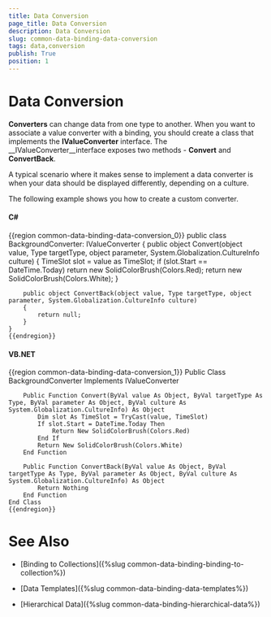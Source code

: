 ```yaml
---
title: Data Conversion
page_title: Data Conversion
description: Data Conversion
slug: common-data-binding-data-conversion
tags: data,conversion
publish: True
position: 1
---
```


# Data Conversion



__Converters__ can change data from one type to another. When you want to associate a value converter with a binding, you should create a class that implements the __IValueConverter__ interface. The __IValueConverter__interface exposes two methods - __Convert__ and __ConvertBack__.

A typical scenario where it makes sense to implement a data converter is when your data should be displayed differently, depending on a culture.

The following example shows you how to create a custom converter.

#### __C#__

{{region common-data-binding-data-conversion_0}}
	public class BackgroundConverter: IValueConverter
	{
	    public object Convert(object value, Type targetType, object parameter, System.Globalization.CultureInfo culture)
	    {
	        TimeSlot slot = value as TimeSlot;
	        if (slot.Start == DateTime.Today)
	            return  new SolidColorBrush(Colors.Red);
	        return  new SolidColorBrush(Colors.White);
	    }
	
	    public object ConvertBack(object value, Type targetType, object parameter, System.Globalization.CultureInfo culture)
	    {
	        return null;
	    }
	}
	{{endregion}}



#### __VB.NET__

{{region common-data-binding-data-conversion_1}}
	Public Class BackgroundConverter
	    Implements IValueConverter
	
	    Public Function Convert(ByVal value As Object, ByVal targetType As Type, ByVal parameter As Object, ByVal culture As System.Globalization.CultureInfo) As Object
	        Dim slot As TimeSlot = TryCast(value, TimeSlot)
	        If slot.Start = DateTime.Today Then
	            Return New SolidColorBrush(Colors.Red)
	        End If
	        Return New SolidColorBrush(Colors.White)
	    End Function
	
	    Public Function ConvertBack(ByVal value As Object, ByVal targetType As Type, ByVal parameter As Object, ByVal culture As System.Globalization.CultureInfo) As Object
	        Return Nothing
	    End Function
	End Class
	{{endregion}}



# See Also

 * [Binding to Collections]({%slug common-data-binding-binding-to-collection%})

 * [Data Templates]({%slug common-data-binding-data-templates%})

 * [Hierarchical Data]({%slug common-data-binding-hierarchical-data%})
